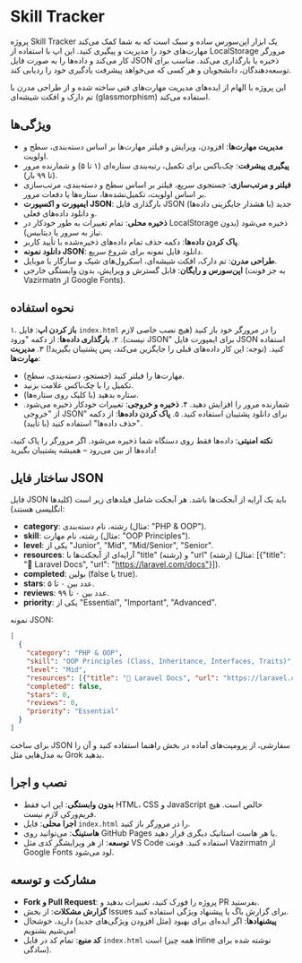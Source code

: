 # Skill Tracker

پروژه Skill Tracker یک ابزار اپن‌سورس ساده و سبک است که به شما کمک می‌کند مهارت‌های خود را مدیریت و پیگیری کنید. این اپ با استفاده از LocalStorage مرورگر کار می‌کند و داده‌ها را به صورت فایل JSON ذخیره یا بارگذاری می‌کند. مناسب برای توسعه‌دهندگان، دانشجویان و هر کسی که می‌خواهد پیشرفت یادگیری خود را ردیابی کند.

این پروژه با الهام از ایده‌های مدیریت مهارت‌های فنی ساخته شده و از طراحی مدرن با تم دارک و افکت شیشه‌ای (glassmorphism) استفاده می‌کند.

## ویژگی‌ها
- **مدیریت مهارت‌ها**: افزودن، ویرایش و فیلتر مهارت‌ها بر اساس دسته‌بندی، سطح و اولویت.
- **پیگیری پیشرفت**: چک‌باکس برای تکمیل، رتبه‌بندی ستاره‌ای (۱ تا ۵) و شمارنده مرور (تا ۹۹ بار).
- **فیلتر و مرتب‌سازی**: جستجوی سریع، فیلتر بر اساس سطح و دسته‌بندی، مرتب‌سازی بر اساس اولویت، تکمیل‌نشده‌ها، ستاره‌ها یا دفعات مرور.
- **ایمپورت و اکسپورت JSON**: بارگذاری فایل JSON جدید (با هشدار جایگزینی داده‌ها) و دانلود داده‌های فعلی.
- **ذخیره محلی**: تمام تغییرات به طور خودکار در LocalStorage ذخیره می‌شود (بدون نیاز به سرور یا دیتابیس).
- **پاک کردن داده‌ها**: دکمه حذف تمام داده‌های ذخیره‌شده با تأیید کاربر.
- **دانلود نمونه JSON**: دانلود فایل نمونه برای شروع سریع.
- **طراحی مدرن**: تم دارک، افکت شیشه‌ای، اسکرول‌های شیک و سازگار با موبایل.
- **اپن‌سورس و رایگان**: قابل گسترش و ویرایش، بدون وابستگی خارجی (به جز فونت Vazirmatn از Google Fonts).

## نحوه استفاده
۱. **باز کردن اپ**: فایل `index.html` را در مرورگر خود باز کنید (هیچ نصب خاصی لازم نیست).
۲. **بارگذاری داده‌ها**: از دکمه "ورود JSON" برای ایمپورت فایل JSON استفاده کنید. (توجه: این کار داده‌های قبلی را جایگزین می‌کند، پس پشتیبان بگیرید!)
۳. **مدیریت مهارت‌ها**: 
   - مهارت‌ها را فیلتر کنید (جستجو، دسته‌بندی، سطح).
   - تکمیل را با چک‌باکس علامت بزنید.
   - ستاره بدهید (با کلیک روی ستاره‌ها).
   - شمارنده مرور را افزایش دهید.
۴. **ذخیره و خروجی**: تغییرات خودکار ذخیره می‌شود. از "خروجی JSON" برای دانلود پشتیبان استفاده کنید.
۵. **پاک کردن داده‌ها**: از دکمه "حذف داده‌ها" استفاده کنید (با تأیید).

**نکته امنیتی**: داده‌ها فقط روی دستگاه شما ذخیره می‌شود. اگر مرورگر را پاک کنید، داده‌ها از بین می‌رود – همیشه پشتیبان بگیرید!

## ساختار فایل JSON
فایل JSON باید یک آرایه از آبجکت‌ها باشد. هر آبجکت شامل فیلدهای زیر است (کلیدها انگلیسی هستند):
- **category**: رشته، نام دسته‌بندی (مثال: "PHP & OOP").
- **skill**: رشته، نام مهارت (مثال: "OOP Principles").
- **level**: یکی از "Junior", "Mid", "Mid/Senior", "Senior".
- **resources**: آرایه‌ای از آبجکت‌ها با "title" (رشته) و "url" (رشته) (مثال: [{"title": "📘 Laravel Docs", "url": "https://laravel.com/docs"}]).
- **completed**: بولین (false یا true).
- **stars**: عدد بین ۰ تا ۵.
- **reviews**: عدد بین ۰ تا ۹۹.
- **priority**: یکی از "Essential", "Important", "Advanced".

نمونه JSON:
```json
[
  {
    "category": "PHP & OOP",
    "skill": "OOP Principles (Class, Inheritance, Interfaces, Traits)",
    "level": "Mid",
    "resources": [{"title": "📘 Laravel Docs", "url": "https://laravel.com/docs"}, {"title": "📹 Tutorial", "url": "https://youtube.com"}],
    "completed": false,
    "stars": 0,
    "reviews": 0,
    "priority": "Essential"
  }
]
```

برای ساخت JSON سفارشی، از پرومپت‌های آماده در بخش راهنما استفاده کنید و آن را به مدل‌هایی مثل Grok بدهید.

## نصب و اجرا
- **بدون وابستگی**: این اپ فقط HTML، CSS و JavaScript خالص است. هیچ فریم‌ورکی لازم نیست.
- **اجرا محلی**: فایل `index.html` را در مرورگر باز کنید.
- **هاستینگ**: می‌توانید روی GitHub Pages یا هر هاست استاتیک دیگری قرار دهید.
- **توسعه**: از هر ویرایشگر کدی مثل VS Code استفاده کنید. فونت Vazirmatn از Google Fonts لود می‌شود.

## مشارکت و توسعه
- **Fork و Pull Request**: پروژه را فورک کنید، تغییرات بدهید و PR بفرستید.
- **گزارش مشکلات**: از بخش Issues برای گزارش باگ یا پیشنهاد ویژگی استفاده کنید.
- **پیشنهادها**: اگر ایده‌ای برای بهبود (مثل افزودن ویژگی‌های جدید) دارید، خوشحال می‌شیم بشنویم!
- **کد منبع**: تمام کد در فایل `index.html` است (همه چیز inline نوشته شده برای سادگی).
